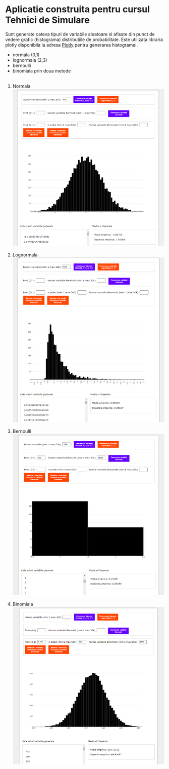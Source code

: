 # Aplicatie construita pentru cursul Tehnici de Simulare
Sunt generate cateva tipuri de variabile aleatoare si afisate din punct 
de vedere grafic (histograma) distributiile de probabilitate. Este utilizata 
libraria plotly disponibila la adresa [Plotly](https://plotly.com/javascript/)
pentru generarea histogramei.<br/>
- normala (0,1)
- lognormala (2,3)
- bernoulli
- binomiala prin doua metode
<br/><br/>
1. Normala<br/>
![variabila aleatoare normala](https://github.com/StroeAndrei/JAVASCRIPT/blob/main/Projects/DistributiiDeProbabilitate/screenshots/norm.PNG)<br/><br/>
2. Lognormala<br/>
![variabila aleatoare lognormala](https://github.com/StroeAndrei/JAVASCRIPT/blob/main/Projects/DistributiiDeProbabilitate/screenshots/lognorm.PNG)<br/><br/>
3. Bernoulli<br/>
![variabila aleatoare bernoulli](https://github.com/StroeAndrei/JAVASCRIPT/blob/main/Projects/DistributiiDeProbabilitate/screenshots/bern.PNG)<br/><br/>
4. Binomiala<br/>
![variabila aleatoare binomiala](https://github.com/StroeAndrei/JAVASCRIPT/blob/main/Projects/DistributiiDeProbabilitate/screenshots/binom.PNG)<br/><br/>


